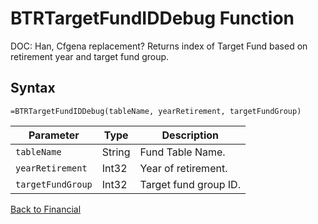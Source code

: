 # BTRTargetFundIDDebug Function

DOC: Han, Cfgena replacement?  Returns index of Target Fund based on retirement year and target fund group.

## Syntax

```excel
=BTRTargetFundIDDebug(tableName, yearRetirement, targetFundGroup)
```

Parameter | Type | Description
---|---|---
`tableName` | String | Fund Table Name.
`yearRetirement` | Int32 | Year of retirement.
`targetFundGroup` | Int32 | Target fund group ID.

[Back to Financial](RBLeFinancial.md)
